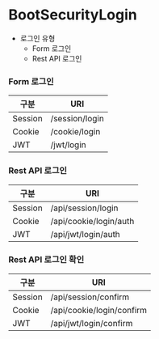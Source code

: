 # BootSecurityLogin
* 로그인 유형
  * Form 로그인
  * Rest API 로그인
  
### Form 로그인
| 구분   |      URI     |
|----------|-------------|
|Session|/session/login|
|Cookie|/cookie/login|
|JWT|/jwt/login|

### Rest API 로그인
| 구분   |      URI     |
|----------|-------------|
|Session|/api/session/login|
|Cookie|/api/cookie/login/auth|
|JWT|/api/jwt/login/auth|

### Rest API 로그인 확인
| 구분   |      URI     |
|----------|-------------|
|Session|/api/session/confirm|
|Cookie|/api/cookie/login/confirm|
|JWT|/api/jwt/login/confirm|
